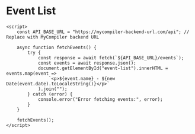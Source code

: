 <!DOCTYPE html>
<html lang="en">
<head>
    <meta charset="UTF-8">
    <meta name="viewport" content="width=device-width, initial-scale=1.0">
    <title>Event Management</title>
</head>
<body>
    <h1>Event List</h1>
    <div id="event-list"></div>

    <script>
        const API_BASE_URL = "https://mycompiler-backend-url.com/api"; // Replace with MyCompiler backend URL

        async function fetchEvents() {
            try {
                const response = await fetch(`${API_BASE_URL}/events`);
                const events = await response.json();
                document.getElementById("event-list").innerHTML = events.map(event => 
                    `<p>${event.name} - ${new Date(event.date).toLocaleString()}</p>`
                ).join("");
            } catch (error) {
                console.error("Error fetching events:", error);
            }
        }

        fetchEvents();
    </script>
</body>
</html>
